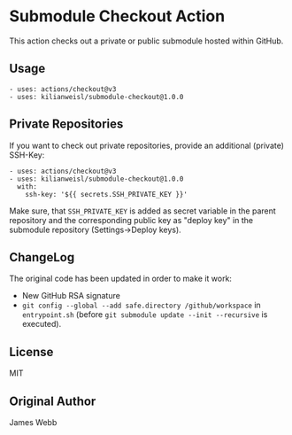 # Submodule Checkout Action

This action checks out a private or public submodule hosted within GitHub.

## Usage

````
- uses: actions/checkout@v3
- uses: kilianweisl/submodule-checkout@1.0.0
````

## Private Repositories

If you want to check out private repositories, provide an additional (private) SSH-Key:
````
- uses: actions/checkout@v3
- uses: kilianweisl/submodule-checkout@1.0.0
  with:
    ssh-key: '${{ secrets.SSH_PRIVATE_KEY }}'
````

Make sure, that `SSH_PRIVATE_KEY` is added as secret variable in the parent repository and the corresponding public key as "deploy key" in the submodule repository (Settings->Deploy keys).

## ChangeLog

The original code has been updated in order to make it work:
- New GitHub RSA signature
- `git config --global --add safe.directory /github/workspace` in `entrypoint.sh` (before `git submodule update --init --recursive` is executed).

## License
MIT

## Original Author
James Webb
